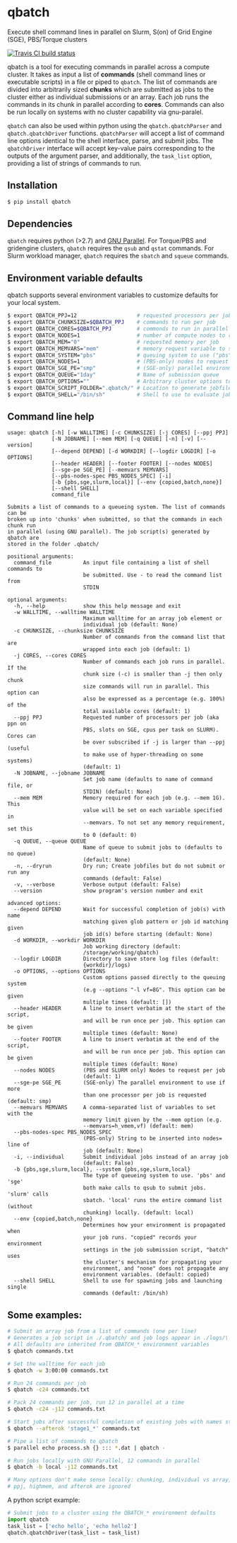 # qbatch
Execute shell command lines in parallel on Slurm, S(on) of Grid Engine (SGE),
PBS/Torque clusters

[![Travis CI build status](https://travis-ci.org/pipitone/qbatch.svg?branch=master)](https://travis-ci.org/pipitone/qbatch)

qbatch is a tool for executing commands in parallel across a compute cluster.
It takes as input a list of **commands** (shell command lines or executable
scripts) in a file or piped to ``qbatch``. The list of commands are divided into
arbitrarily sized **chunks** which are submitted as jobs to the cluster either as
individual submissions or an array. Each job runs the commands in its chunk in
parallel according to **cores**. Commands can also be run locally on systems
with no cluster capability via gnu-paralel.

``qbatch`` can also be used within python using the ``qbatch.qbatchParser`` and
``qbatch.qbatchDriver`` functions. ``qbatchParser`` will accept a list of
command line options identical to the shell interface, parse, and submit jobs.
The ``qbatchDriver`` interface will accept key-value pairs
corresponding to the outputs of the argument parser, and additionally, the
``task_list`` option, providing a list of strings of commands to run.

## Installation

```sh
$ pip install qbatch
```

## Dependencies
``qbatch`` requires python (>2.7) and [GNU Parallel](https://gnu.org/s/parallel).
For Torque/PBS and gridengine clusters, ``qbatch`` requires the ``qsub`` and
``qstat`` commands. For Slurm workload manager, ``qbatch`` requires the
``sbatch`` and ``squeue`` commands.

## Environment variable defaults
qbatch supports several environment variables to customize defaults for your
local system.

```sh
$ export QBATCH_PPJ=12                   # requested processors per job
$ export QBATCH_CHUNKSIZE=$QBATCH_PPJ    # commands to run per job
$ export QBATCH_CORES=$QBATCH_PPJ        # commonds to run in parallel per job
$ export QBATCH_NODES=1                  # number of compute nodes to request for the job, typically for MPI jobs
$ export QBATCH_MEM="0"                  # requested memory per job
$ export QBATCH_MEMVARS="mem"            # memory request variable to set
$ export QBATCH_SYSTEM="pbs"             # queuing system to use ("pbs", "sge","slurm", or "local")
$ export QBATCH_NODES=1                  # (PBS-only) nodes to request per job
$ export QBATCH_SGE_PE="smp"             # (SGE-only) parallel environment name
$ export QBATCH_QUEUE="1day"             # Name of submission queue
$ export QBATCH_OPTIONS=""               # Arbitrary cluster options to embed in all jobs
$ export QBATCH_SCRIPT_FOLDER=".qbatch/" # Location to generate jobfiles for submission
$ export QBATCH_SHELL="/bin/sh"          # Shell to use to evaluate jobfile
```

## Command line help

```
usage: qbatch [-h] [-w WALLTIME] [-c CHUNKSIZE] [-j CORES] [--ppj PPJ]
              [-N JOBNAME] [--mem MEM] [-q QUEUE] [-n] [-v] [--version]
              [--depend DEPEND] [-d WORKDIR] [--logdir LOGDIR] [-o OPTIONS]
              [--header HEADER] [--footer FOOTER] [--nodes NODES]
              [--sge-pe SGE_PE] [--memvars MEMVARS]
              [--pbs-nodes-spec PBS_NODES_SPEC] [-i]
              [-b {pbs,sge,slurm,local}] [--env {copied,batch,none}]
              [--shell SHELL]
              command_file

Submits a list of commands to a queueing system. The list of commands can be
broken up into 'chunks' when submitted, so that the commands in each chunk run
in parallel (using GNU parallel). The job script(s) generated by qbatch are
stored in the folder .qbatch/

positional arguments:
  command_file          An input file containing a list of shell commands to
                        be submitted. Use - to read the command list from
                        STDIN

optional arguments:
  -h, --help            show this help message and exit
  -w WALLTIME, --walltime WALLTIME
                        Maximum walltime for an array job element or
                        individual job (default: None)
  -c CHUNKSIZE, --chunksize CHUNKSIZE
                        Number of commands from the command list that are
                        wrapped into each job (default: 1)
  -j CORES, --cores CORES
                        Number of commands each job runs in parallel. If the
                        chunk size (-c) is smaller than -j then only chunk
                        size commands will run in parallel. This option can
                        also be expressed as a percentage (e.g. 100%) of the
                        total available cores (default: 1)
  --ppj PPJ             Requested number of processors per job (aka ppn on
                        PBS, slots on SGE, cpus per task on SLURM). Cores can
                        be over subscribed if -j is larger than --ppj (useful
                        to make use of hyper-threading on some systems)
                        (default: 1)
  -N JOBNAME, --jobname JOBNAME
                        Set job name (defaults to name of command file, or
                        STDIN) (default: None)
  --mem MEM             Memory required for each job (e.g. --mem 1G). This
                        value will be set on each variable specified in
                        --memvars. To not set any memory requirement, set this
                        to 0 (default: 0)
  -q QUEUE, --queue QUEUE
                        Name of queue to submit jobs to (defaults to no queue)
                        (default: None)
  -n, --dryrun          Dry run; Create jobfiles but do not submit or run any
                        commands (default: False)
  -v, --verbose         Verbose output (default: False)
  --version             show program's version number and exit

advanced options:
  --depend DEPEND       Wait for successful completion of job(s) with name
                        matching given glob pattern or job id matching given
                        job id(s) before starting (default: None)
  -d WORKDIR, --workdir WORKDIR
                        Job working directory (default:
                        /storage/working/qbatch)
  --logdir LOGDIR       Directory to save store log files (default:
                        {workdir}/logs)
  -o OPTIONS, --options OPTIONS
                        Custom options passed directly to the queuing system
                        (e.g --options "-l vf=8G". This option can be given
                        multiple times (default: [])
  --header HEADER       A line to insert verbatim at the start of the script,
                        and will be run once per job. This option can be given
                        multiple times (default: None)
  --footer FOOTER       A line to insert verbatim at the end of the script,
                        and will be run once per job. This option can be given
                        multiple times (default: None)
  --nodes NODES         (PBS and SLURM only) Nodes to request per job
                        (default: 1)
  --sge-pe SGE_PE       (SGE-only) The parallel environment to use if more
                        than one processor per job is requested (default: smp)
  --memvars MEMVARS     A comma-separated list of variables to set with the
                        memory limit given by the --mem option (e.g.
                        --memvars=h_vmem,vf) (default: mem)
  --pbs-nodes-spec PBS_NODES_SPEC
                        (PBS-only) String to be inserted into nodes= line of
                        job (default: None)
  -i, --individual      Submit individual jobs instead of an array job
                        (default: False)
  -b {pbs,sge,slurm,local}, --system {pbs,sge,slurm,local}
                        The type of queueing system to use. 'pbs' and 'sge'
                        both make calls to qsub to submit jobs. 'slurm' calls
                        sbatch. 'local' runs the entire command list (without
                        chunking) locally. (default: local)
  --env {copied,batch,none}
                        Determines how your environment is propagated when
                        your job runs. "copied" records your environment
                        settings in the job submission script, "batch" uses
                        the cluster's mechanism for propagating your
                        environment, and "none" does not propagate any
                        environment variables. (default: copied)
  --shell SHELL         Shell to use for spawning jobs and launching single
                        commands (default: /bin/sh)
```

## Some examples:
```sh
# Submit an array job from a list of commands (one per line)
# Generates a job script in ./.qbatch/ and job logs appear in ./logs/\
# All defaults are inherited from QBATCH_* environment variables
$ qbatch commands.txt

# Set the walltime for each job
$ qbatch -w 3:00:00 commands.txt

# Run 24 commands per job
$ qbatch -c24 commands.txt

# Pack 24 commands per job, run 12 in parallel at a time
$ qbatch -c24 -j12 commands.txt

# Start jobs after successful completion of existing jobs with names starting with "stage1_"
$ qbatch --afterok 'stage1_*' commands.txt

# Pipe a list of commands to qbatch
$ parallel echo process.sh {} ::: *.dat | qbatch -

# Run jobs locally with GNU Parallel, 12 commands in parallel
$ qbatch -b local -j12 commands.txt

# Many options don't make sense locally: chunking, individual vs array, nodes,
# ppj, highmem, and afterok are ignored
```

A python script example:
```python
# Submit jobs to a cluster using the QBATCH_* environment defaults
import qbatch
task_list = ['echo hello', 'echo hello2']
qbatch.qbatchDriver(task_list = task_list)

```
